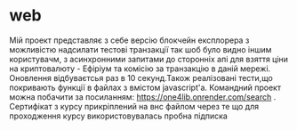 # web
Мій проект представляє з себе версію блокчейн експлорера з можливістю надсилати тестові транзакції так шоб було видно іншим користувачм, з асинхронними запитами до сторонніх апі для взяття ціни на криптовалюту - Ефіріум та комісію за транзакцію в даній мережі. Оновлення відбуваєтсья раз в 10 секунд.Також реалізовані тести,що покривають функції в файлах з вмістом javascript'a. Командний проект можна побачити за посиланням: https://one4lib.onrender.com/search . Сертифікат з курсу прикріплений на внс файлом через те що для проходження курсу використовувалась пробна підписка
